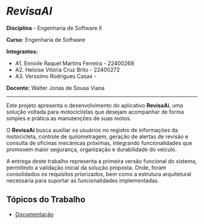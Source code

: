 # *RevisaAI*

**Disciplina** - Engenharia de Software II

**Curso**: Engenharia de Software  

**Integrantes:**

+ A1. Ennoile Raquel Martins Ferreira - 22400268
+ A2. Heloíse Vitória Cruz Brito - 22400272
+ A3. Verssímo Rodrigues Casas - 


**Docente:** Walter Jonas de Sousa Viana

---

Este projeto apresenta o desenvolvimento do aplicativo **RevisaAi**, uma solução voltada para motociclistas que desejam acompanhar de forma simples e prática as manutenções de suas motos.  

O **RevisaAi** busca auxiliar os usuários no registro de informações da motocicleta, controle de quilometragem, geração de alertas de revisão e consulta de oficinas mecânicas próximas, integrando funcionalidades que promovem maior segurança, organização e durabilidade do veículo.  

A entrega deste trabalho representa a primeira versão funcional do sistema, permitindo a validação inicial da solução proposta. Onde, foram consolidados os requisitos priorizados, bem como a estrutura arquitetural necessária para suportar as funcionalidades implementadas.  

## Tópicos do  Trabalho 
- [Documentação](https://github.com/helo-xssw/Trabalho_E.S/blob/main/4_Trabalho_Pr%C3%A1tico_IV/1_MVP.md)

